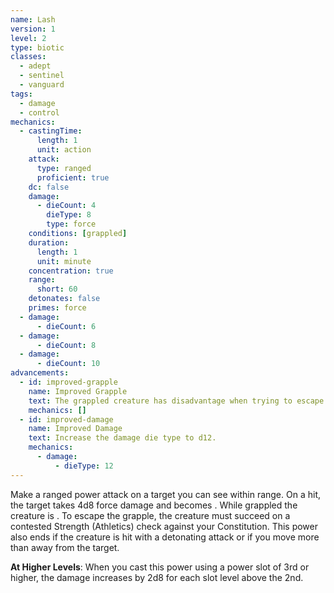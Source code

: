 ```yaml
---
name: Lash
version: 1
level: 2
type: biotic
classes:
  - adept
  - sentinel
  - vanguard
tags:
  - damage
  - control
mechanics:
  - castingTime:
      length: 1
      unit: action
    attack:
      type: ranged
      proficient: true
    dc: false
    damage:
      - dieCount: 4
        dieType: 8
        type: force
    conditions: [grappled]
    duration:
      length: 1
      unit: minute
    concentration: true
    range:
      short: 60
    detonates: false
    primes: force
  - damage:
      - dieCount: 6
  - damage:
      - dieCount: 8
  - damage:
      - dieCount: 10
advancements:
  - id: improved-grapple
    name: Improved Grapple
    text: The grappled creature has disadvantage when trying to escape.
    mechanics: []
  - id: improved-damage
    name: Improved Damage
    text: Increase the damage die type to d12.
    mechanics:
      - damage:
          - dieType: 12
---
```

Make a ranged power attack on a target you can see within range. On a hit, the target takes 4d8 force damage and becomes
<me-condition id="grappled"/>. While grappled the creature is <me-condition id="primed" sub="force"/>. To escape the grapple,
the creature must succeed on a contested Strength (Athletics) check against your Constitution. This power also ends if
the creature is hit with a detonating attack or if you move more than <me-distance length="60" /> away from the target.

__At Higher Levels__: When you cast this power using a power slot of 3rd or higher, the damage increases by 2d8 for each
slot level above the 2nd.
